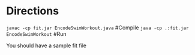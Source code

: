 # Directions

`javac -cp fit.jar EncodeSwimWorkout.java`  #Compile
`java -cp .:fit.jar EncodeSwimWorkout`  #Run

You should have a sample fit file
